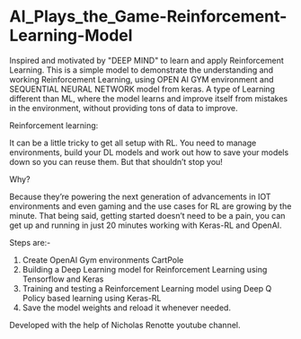 # AI_Plays_the_Game-Reinforcement-Learning-Model
 
 Inspired and motivated by "DEEP MIND" to learn and apply Reinforcement Learning.
 This is a simple model to demonstrate the understanding and working Reinforcement Learning, using OPEN AI GYM environment and SEQUENTIAL NEURAL NETWORK model from keras.
 A type of Learning different than ML, where the model learns and improve itself from mistakes in the environment, without providing tons of data to improve.
 
 Reinforcement learning:
 
 
It can be a little tricky to get all setup with RL. You need to manage environments, build your DL models and work out how to save your models down so you can reuse them. But that shouldn’t stop you! 

Why?


Because they’re powering the next generation of advancements in IOT environments and even gaming and the use cases for RL are growing by the minute. That being said, getting started doesn’t need to be a pain, you can get up and running in just 20 minutes working with Keras-RL and OpenAI. 



Steps are:-
1. Create OpenAI Gym environments CartPole
2. Building a Deep Learning model for Reinforcement Learning using Tensorflow and Keras
3. Training and testing a Reinforcement Learning model using Deep Q Policy based learning using Keras-RL
4. Save the model weights and reload it whenever needed.






Developed with the help of Nicholas Renotte youtube channel.
